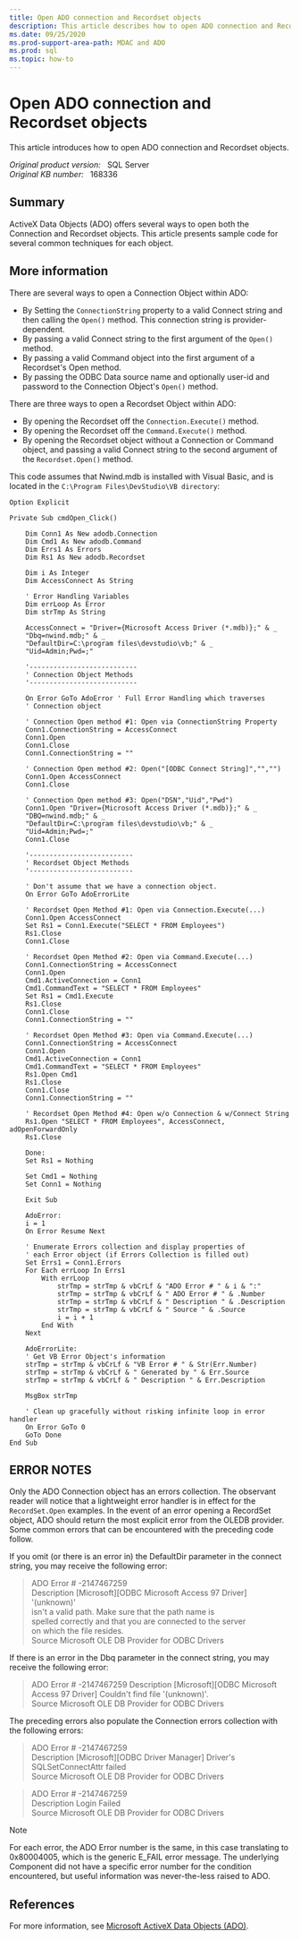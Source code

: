 ```yaml
---
title: Open ADO connection and Recordset objects
description: This article describes how to open ADO connection and Recordset objects.
ms.date: 09/25/2020
ms.prod-support-area-path: MDAC and ADO
ms.prod: sql
ms.topic: how-to
---
```

# Open ADO connection and Recordset objects

This article introduces how to open ADO connection and Recordset objects.

_Original product version:_ &nbsp; SQL Server  
_Original KB number:_ &nbsp; 168336

## Summary

ActiveX Data Objects (ADO) offers several ways to open both the Connection and Recordset objects. This article presents sample code for several common techniques for each object.

## More information

There are several ways to open a Connection Object within ADO:

- By Setting the `ConnectionString` property to a valid Connect string and then calling the `Open()` method. This connection string is provider-dependent.
- By passing a valid Connect string to the first argument of the `Open()` method.
- By passing a valid Command object into the first argument of a Recordset's Open method.
- By passing the ODBC Data source name and optionally user-id and password to the Connection Object's `Open()` method.

There are three ways to open a Recordset Object within ADO:

- By opening the Recordset off the `Connection.Execute()` method.
- By opening the Recordset off the `Command.Execute()` method.
- By opening the Recordset object without a Connection or Command object, and passing a valid Connect string to the second argument of the `Recordset.Open()` method.

This code assumes that Nwind.mdb is installed with Visual Basic, and is located in the `C:\Program Files\DevStudio\VB directory`:

```vbnet
Option Explicit

Private Sub cmdOpen_Click()

    Dim Conn1 As New adodb.Connection
    Dim Cmd1 As New adodb.Command
    Dim Errs1 As Errors
    Dim Rs1 As New adodb.Recordset
    
    Dim i As Integer
    Dim AccessConnect As String
    
    ' Error Handling Variables
    Dim errLoop As Error
    Dim strTmp As String
    
    AccessConnect = "Driver={Microsoft Access Driver (*.mdb)};" & _
    "Dbq=nwind.mdb;" & _
    "DefaultDir=C:\program files\devstudio\vb;" & _
    "Uid=Admin;Pwd=;"
    
    '---------------------------
    ' Connection Object Methods
    '---------------------------
    
    On Error GoTo AdoError ' Full Error Handling which traverses
    ' Connection object
    
    ' Connection Open method #1: Open via ConnectionString Property
    Conn1.ConnectionString = AccessConnect
    Conn1.Open
    Conn1.Close
    Conn1.ConnectionString = ""
    
    ' Connection Open method #2: Open("[ODBC Connect String]","","")
    Conn1.Open AccessConnect
    Conn1.Close
    
    ' Connection Open method #3: Open("DSN","Uid","Pwd")
    Conn1.Open "Driver={Microsoft Access Driver (*.mdb)};" & _
    "DBQ=nwind.mdb;" & _
    "DefaultDir=C:\program files\devstudio\vb;" & _
    "Uid=Admin;Pwd=;"
    Conn1.Close
    
    '--------------------------
    ' Recordset Object Methods
    '--------------------------
    
    ' Don't assume that we have a connection object.
    On Error GoTo AdoErrorLite
    
    ' Recordset Open Method #1: Open via Connection.Execute(...)
    Conn1.Open AccessConnect
    Set Rs1 = Conn1.Execute("SELECT * FROM Employees")
    Rs1.Close
    Conn1.Close
    
    ' Recordset Open Method #2: Open via Command.Execute(...)
    Conn1.ConnectionString = AccessConnect
    Conn1.Open
    Cmd1.ActiveConnection = Conn1
    Cmd1.CommandText = "SELECT * FROM Employees"
    Set Rs1 = Cmd1.Execute
    Rs1.Close
    Conn1.Close
    Conn1.ConnectionString = ""
    
    ' Recordset Open Method #3: Open via Command.Execute(...)
    Conn1.ConnectionString = AccessConnect
    Conn1.Open
    Cmd1.ActiveConnection = Conn1
    Cmd1.CommandText = "SELECT * FROM Employees"
    Rs1.Open Cmd1
    Rs1.Close
    Conn1.Close
    Conn1.ConnectionString = ""
    
    ' Recordset Open Method #4: Open w/o Connection & w/Connect String
    Rs1.Open "SELECT * FROM Employees", AccessConnect, adOpenForwardOnly
    Rs1.Close
    
    Done:
    Set Rs1 = Nothing
    
    Set Cmd1 = Nothing
    Set Conn1 = Nothing
    
    Exit Sub
    
    AdoError:
    i = 1
    On Error Resume Next
    
    ' Enumerate Errors collection and display properties of
    ' each Error object (if Errors Collection is filled out)
    Set Errs1 = Conn1.Errors
    For Each errLoop In Errs1
        With errLoop
            strTmp = strTmp & vbCrLf & "ADO Error # " & i & ":"
            strTmp = strTmp & vbCrLf & " ADO Error # " & .Number
            strTmp = strTmp & vbCrLf & " Description " & .Description
            strTmp = strTmp & vbCrLf & " Source " & .Source
            i = i + 1
        End With
    Next
    
    AdoErrorLite:
    ' Get VB Error Object's information
    strTmp = strTmp & vbCrLf & "VB Error # " & Str(Err.Number)
    strTmp = strTmp & vbCrLf & " Generated by " & Err.Source
    strTmp = strTmp & vbCrLf & " Description " & Err.Description
    
    MsgBox strTmp
    
    ' Clean up gracefully without risking infinite loop in error handler
    On Error GoTo 0
    GoTo Done
End Sub

```

## ERROR NOTES

Only the ADO Connection object has an errors collection. The observant reader will notice that a lightweight error handler is in effect for the `RecordSet.Open` examples. In the event of an error opening a RecordSet object, ADO should return the most explicit error from the OLEDB provider. Some common errors that can be encountered with the preceding code follow.

If you omit (or there is an error in) the DefaultDir parameter in the connect string, you may receive the following error:

> ADO Error # -2147467259  
Description [Microsoft][ODBC Microsoft Access 97 Driver] '(unknown)'  
isn't a valid path. Make sure that the path name is  
spelled correctly and that you are connected to the server  
on which the file resides.  
Source Microsoft OLE DB Provider for ODBC Drivers

If there is an error in the Dbq parameter in the connect string, you may receive the following error:

> ADO Error # -2147467259 Description [Microsoft][ODBC Microsoft Access 97 Driver] Couldn't find
file '(unknown)'.  
Source Microsoft OLE DB Provider for ODBC Drivers

The preceding errors also populate the Connection errors collection with the following errors:

> ADO Error # -2147467259  
Description [Microsoft][ODBC Driver Manager] Driver's  
SQLSetConnectAttr failed  
Source Microsoft OLE DB Provider for ODBC Drivers

> ADO Error # -2147467259  
Description Login Failed  
Source Microsoft OLE DB Provider for ODBC Drivers

> [!NOTE]
> For each error, the ADO Error number is the same, in this case translating to 0x80004005, which is the generic E_FAIL error message. The underlying Component did not have a specific error number for the condition encountered, but useful information was never-the-less raised to ADO.

## References

For more information, see [Microsoft ActiveX Data Objects (ADO)](/sql/ado/microsoft-activex-data-objects-ado).
